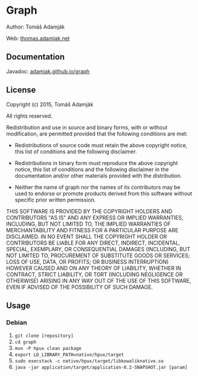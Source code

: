 Graph
=====

Author: Tomáš Adamják

Web: [thomas.adamjak.net](https://thomas.adamjak.net)

Documentation
-------------
Javadoc: [adamjak.github.io/graph](https://adamjak.github.io/graph)

License
-------

Copyright (c) 2015, Tomáš Adamják

All rights reserved.

Redistribution and use in source and binary forms, with or without
modification, are permitted provided that the following conditions are met:

* Redistributions of source code must retain the above copyright notice, this
  list of conditions and the following disclaimer.

* Redistributions in binary form must reproduce the above copyright notice,
  this list of conditions and the following disclaimer in the documentation
  and/or other materials provided with the distribution.

* Neither the name of graph nor the names of its
  contributors may be used to endorse or promote products derived from
  this software without specific prior written permission.

THIS SOFTWARE IS PROVIDED BY THE COPYRIGHT HOLDERS AND CONTRIBUTORS "AS IS"
AND ANY EXPRESS OR IMPLIED WARRANTIES, INCLUDING, BUT NOT LIMITED TO, THE
IMPLIED WARRANTIES OF MERCHANTABILITY AND FITNESS FOR A PARTICULAR PURPOSE ARE
DISCLAIMED. IN NO EVENT SHALL THE COPYRIGHT HOLDER OR CONTRIBUTORS BE LIABLE
FOR ANY DIRECT, INDIRECT, INCIDENTAL, SPECIAL, EXEMPLARY, OR CONSEQUENTIAL
DAMAGES (INCLUDING, BUT NOT LIMITED TO, PROCUREMENT OF SUBSTITUTE GOODS OR
SERVICES; LOSS OF USE, DATA, OR PROFITS; OR BUSINESS INTERRUPTION) HOWEVER
CAUSED AND ON ANY THEORY OF LIABILITY, WHETHER IN CONTRACT, STRICT LIABILITY,
OR TORT (INCLUDING NEGLIGENCE OR OTHERWISE) ARISING IN ANY WAY OUT OF THE USE
OF THIS SOFTWARE, EVEN IF ADVISED OF THE POSSIBILITY OF SUCH DAMAGE.

Usage
-----

### Debian

1. `git clone [repository]`
2. `cd graph`
3. `mvn -P hpux clean package`
4. `export LD_LIBRARY_PATH=native/hpux/target`
5. `sudo execstack -c native/hpux/target/libkowaliknative.so`
6. `java -jar application/target/application-0.2-SNAPSHOT.jar [param]`
